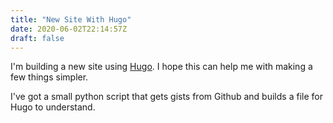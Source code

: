 ```yaml
---
title: "New Site With Hugo"
date: 2020-06-02T22:14:57Z
draft: false
---
```


I'm building a new site using [Hugo](https://gohugo.io/).  I hope this can help me with making a few things simpler.

I've got a small python script that gets gists from Github and builds a file for Hugo to understand.